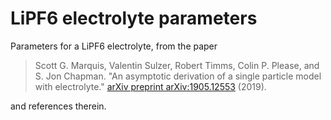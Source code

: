 # LiPF6 electrolyte parameters

Parameters for a LiPF6 electrolyte, from the paper

> Scott G. Marquis, Valentin Sulzer, Robert Timms, Colin P. Please, and S. Jon Chapman. "An asymptotic derivation of a single particle model with electrolyte." [arXiv preprint arXiv:1905.12553](https://arxiv.org/abs/1905.12553) (2019).

and references therein.
